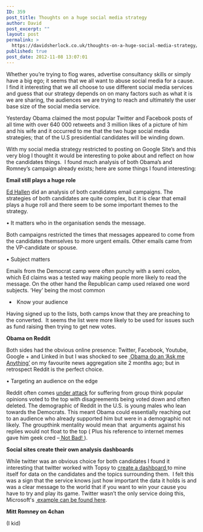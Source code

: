 ```yaml
---
ID: 359
post_title: Thoughts on a huge social media strategy
author: David
post_excerpt: ""
layout: post
permalink: >
  https://davidsherlock.co.uk/thoughts-on-a-huge-social-media-strategy/
published: true
post_date: 2012-11-08 13:07:01
---
```

Whether you’re trying to flog wares, advertise consultancy skills or simply have a big ego; it seems that we all want to abuse social media for a cause. I find it interesting that we all choose to use different social media services and guess that our strategy depends on on many factors such as what it is we are sharing, the audiences we are trying to reach and ultimately the user base size of the social media service.

Yesterday Obama claimed the most popular Twitter and Facebook posts of all time with over 640 000 retweets and 3 million likes of a picture of him and his wife and it occurred to me that the two huge social media strategies; that of the U.S presidential candidates will be winding down.

With my social media strategy restricted to posting on Google Site’s and this very blog I thought it would be interesting to poke about and reflect on how the candidates things.  I found much analysis of both Obama’s and Romney’s campaign already exists; here are some things I found interesting:

<strong>Email still plays a huge role</strong>

<a href="http://www.klaviyo.com/blog/2012/11/06/re-hey-an-analysis-obamaromney-emails/">Ed Hallen</a> did an analysis of both candidates email campaigns. The strategies of both candidates are quite complex, but it is clear that email plays a huge roll and there seem to be some important themes to the strategy.

•<span> </span>It matters who in the organisation sends the message.

Both campaigns restricted the times that messages appeared to come from the candidates themselves to more urgent emails. Other emails came from the VP-candidate or spouse.

•<span> </span>Subject matters

Emails from the Democrat camp were often punchy with a semi colon, which Ed claims was a tested way making people more likely to read the message. On the other hand the Republican camp used relaxed one word subjects. ‘Hey’ being the most common

*  Know your audience

Having signed up to the lists, both camps know that they are preaching to the converted.  It seems the list were more likely to be used for issues such as fund raising then trying to get new votes.

<strong>Obama on Reddit</strong>

Both sides had the obvious online presence: Twitter, Facebook, Youtube, Google + and Linked in but I was shocked to see <a href="http://www.reddit.com/r/IAmA/comments/z1c9z/i_am_barack_obama_president_of_the_united_states/"> Obama do an ‘Ask me Anything’</a> on my favourite news aggregation site 2 months ago; but in retrospect Reddit is the perfect choice.

•<span> </span>Targeting an audience on the edge

Reddit often comes <a href="http://www.amerika.org/technology/the-entropy-of-reddit">under attack</a> for suffering from group think popular opinions voted to the top with disagreements being voted down and often deleted. The demographic of Reddit in the U.S. is young males who lean towards the Democrats. This meant Obama could essentially reaching out to an audience who already supported him but were in a demographic not likely. The groupthink mentality would mean that  arguments against his replies would not float to the top ( Plus his reference to internet memes gave him geek cred –<a href="http://knowyourmeme.com/memes/obama-rage-face-not-bad"> Not Bad! </a>).

<strong>Social sites create their own analysis dashboards</strong>

While twitter was an obvious choice for both candidates I found it interesting that twitter worked with Topsy to <a href="https://election.twitter.com/">create a dashboard </a>to mine itself for data on the candidates and the topics surrounding them.  I felt this was a sign that the service knows just how important the data it holds is and was a clear message to the world that if you want to win your cause you have to try and play its game. Twitter wasn’t the only service doing this, Microsoft's <a href="http://www.bing.com/elections"> example can be found here</a>.

<strong>Mitt Romney on 4chan</strong>

(I kid)
<div></div>